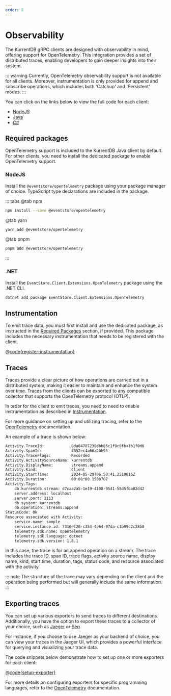 ```yaml
---
order: 8
---
```


# Observability

The KurrentDB gRPC clients are designed with observability in mind, offering
support for OpenTelemetry. This integration provides a set of distributed
traces, enabling developers to gain deeper insights into their system.

::: warning
Currently, OpenTelemetry observability support is not available for all
clients. Moreover, instrumentation is only provided for append and
subscribe operations, which includes both 'Catchup' and 'Persistent' modes.
:::

You can click on the links below to view the full code for each client:

- [NodeJS](https://github.com/kurrent-io/KurrentDB-Client-NodeJS/blob/master/packages/test/src/samples/opentelemetry.ts)
- [Java](https://github.com/kurrent-io/KurrentDBDB-Client-Java/blob/trunk/src/test/java/io/kurrent/dbclient/samples/opentelemetry/Instrumentation.java)
- [C#](https://github.com/kurrent-io/KurrentDB-Client-Dotnet/blob/master/samples/diagnostics/Program.cs)

## Required packages

OpenTelemetry support is included to the KurrentDB Java client by default. For other clients, you need to install the dedicated package to enable OpenTelemetry support. 

### NodeJS

Install the `@eventstore/opentelemetry` package using your package manager of choice. TypeScript type declarations are included in the package.

::: tabs
@tab npm
```bash
npm install --save @eventstore/opentelemetry
```
@tab yarn
```bash
yarn add @eventstore/opentelemetry
```
@tab pnpm
```bash
pnpm add @eventstore/opentelemetry
```
:::

### .NET

Install the `EventStore.Client.Extensions.OpenTelemetry` package using the .NET CLI.

```bash
dotnet add package EventStore.Client.Extensions.OpenTelemetry
```

## Instrumentation

To emit trace data, you must first install and use the dedicated package, as instructed in the
[Required Packages](./observability.md#required-packages) section, if provided. This package
includes the necessary instrumentation that needs to be registered with the client.

@[code{register-instrumentation}](@grpc:opentelemetry.js;opentelemetry.ts;opentelemetry/Instrumentation.java;diagnostics/Program.cs)

## Traces

Traces provide a clear picture of how operations are carried out in a
distributed system, making it easier to maintain and enhance the system over
time. Traces from the clients can be exported to any compatible collector that
supports the OpenTelemetry protocol (OTLP).

In order for the client to emit traces, you need to need to enable
instrumentation as described in
[Instrumentation](./observability.md#instrumentation).

For more guidance on setting up and utilizing tracing, refer to the
[OpenTelemetry](https://opentelemetry.io/) documentation.

An example of a trace is shown below:

```bash
Activity.TraceId:            8da04787239dbb85c1f9c6fba1b1f0d6
Activity.SpanId:             4352ec4a66a20b95
Activity.TraceFlags:         Recorded
Activity.ActivitySourceName: kurrentdb
Activity.DisplayName:        streams.append
Activity.Kind:               Client
Activity.StartTime:          2024-05-29T06:50:41.2519016Z
Activity.Duration:           00:00:00.1500707
Activity.Tags:
    db.kurrentdb.stream: d7caa2a5-1e19-4108-9541-58d5fba02d42
    server.address: localhost
    server.port: 2113
    db.system: kurrentdb
    db.operation: streams.append
StatusCode: Ok
Resource associated with Activity:
    service.name: sample
    service.instance.id: 7316ef20-c354-4e64-97da-c1b99c2c28b0
    telemetry.sdk.name: opentelemetry
    telemetry.sdk.language: dotnet
    telemetry.sdk.version: 1.8.1
```

In this case, the trace is for an append operation on a stream. The trace
includes the trace ID, span ID, trace flags, activity source name, display name,
kind, start time, duration, tags, status code, and resource associated with the
activity.

::: note
The structure of the trace may vary depending on the client and the operation
being performed but will generally include the same information.
:::

## Exporting traces

You can set up various exporters to send traces to different destinations.
Additionally, you have the option to export these traces to a collector of your
choice, such as [Jaeger](https://www.jaegertracing.io/) or [Seq](https://datalust.co/seq).

For instance, if you choose to use Jaeger as your backend of choice, you can
view your traces in the Jaeger UI, which provides a powerful interface for
querying and visualizing your trace data.

The code snippets below demonstrate how to set up one or more exporters for each
client:

@[code{setup-exporter}](@grpc:opentelemetry.js;opentelemetry.ts;opentelemetry/Instrumentation.java;diagnostics/Program.cs)

For more details on configuring exporters for specific programming languages,
refer to the [OpenTelemetry](https://opentelemetry.io/docs/languages/)
documentation.
